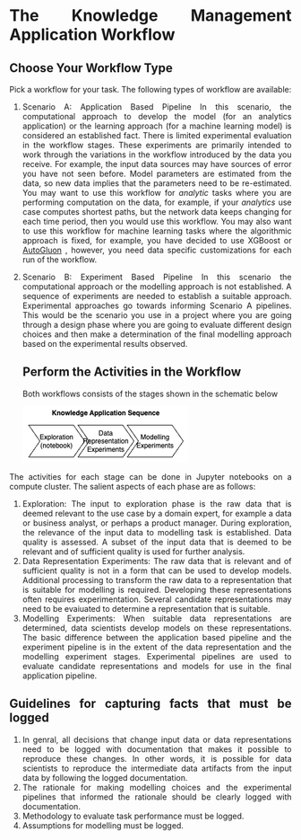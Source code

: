 <div style="text-align: justify">

# The Knowledge Management Application Workflow

## Choose Your Workflow Type

Pick a workflow for your task. The following types of workflow are available:

1. Scenario A: Application Based Pipeline
   In this scenario, the computational approach to develop the model (for an analytics application) or the learning approach (for a machine learning model) is considered an established fact. There is limited experimental evaluation in the workflow stages. These experiments are primarily intended to work through the variations in the workflow introduced by the data you receive. For example, the input data sources may have sources of error you have not seen before. Model parameters are estimated from the data, so new data implies that the parameters need to be re-estimated. You may want to use this workflow for _analytic_ tasks where you are performing computation on the data, for example, if your _analytics_ use case computes shortest paths, but the network data keeps changing for each time period, then you would use this workflow. You may also want to use this workflow for machine learning tasks where the algorithmic approach is fixed, for example, you have decided to use XGBoost or [AutoGluon](https://auto.gluon.ai/stable/index.html) , however, you need data specific customizations for each run of the workflow.
2. Scenario B: Experiment Based Pipeline
   In this scenario the computational approach or the modelling approach is not established. A sequence of experiments are needed to establish a suitable approach. Experimental approaches go towards informing Scenario A pipelines. This would be the scenario you use in a project where you are going through a design phase where you are going to evaluate different design choices and then make a determination of the final modelling approach based on the experimental results observed.

   ## Perform the Activities in the Workflow

   Both workflows consists of the stages shown in the schematic below

   ![](../images/km_process_sequence.png)

The activities for each stage can be done in Jupyter notebooks on a compute cluster. The salient aspects of each phase are as follows:

1. Exploration: The input to exploration phase is the raw data that is deemed relevant to the use case by a domain expert, for example a data or business analyst, or perhaps a product manager. During exploration, the relevance of the input data to modelling task is established. Data quality is assessed. A subset of the input data that is deemed to be relevant and of sufficient quality is used for further analysis.
2. Data Representation Experiments: The raw data that is relevant and of sufficient quality is not in a form that can be used to develop models. Additional processing to transform the raw data to a representation that is suitable for modelling is required. Developing these representations often requires experimentation. Several candidate representations may need to be evaiuated to determine a representation that is suitable.
3. Modelling Experiments: When suitable data representations are determined, data scientists develop models on these representations. The basic difference between the application based pipeline and the experiment pipeline is in the extent of the data representation and the modelling experiment stages. Experimental pipelines are used to evaluate candidate representations and models for use in the final application pipeline.

## Guidelines for capturing facts that must be logged

1. In genral, all decisions that change input data or data representations need to be logged with documentation that makes it possible to reproduce these changes. In other words, it is possible for data scientists to reproduce the intermediate data artifacts from the input data by following the logged documentation.
2. The rationale for making modelling choices and the experimental pipelines that informed the rationale should be clearly logged with documentation.
3. Methodology to evaluate task performance must be logged.
4. Assumptions for modelling must be logged.
